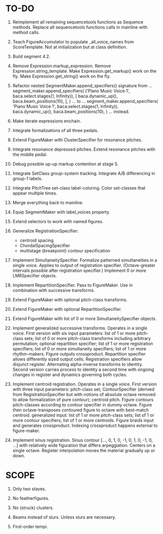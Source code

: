 TO-DO
=====

1.  Reimplement all remaining sequencetools functions as Sequence methods.
    Replace all sequencetools functions calls in mainline with method calls.

2.  Teach FigureAccumulator to populate _all_voice_names from ScoreTemplate.
    Not at initialization but at class definition.

3.  Build segment 4.2.

4.  Remove Expression.markup_expression.
    Remove Expression.string_template.
    Make Expression.get_markup() work on the fly.
    Make Expression.get_string() work on the fly.

5.  Refactor nested SegmentMaker.append_specifiers() signature from ...
        segment_maker.append_specifiers(
            ('Piano Music Voice 1', baca.select.stages(1, Infinity)),
            [
                baca.dynamic_up(),
                baca.beam_positions(10),
                ],
            )
    ... to ...
        segment_maker.append_specifiers(
            'Piano Music Voice 1',
            baca.select.stages(1, Infinity)),
            baca.dynamic_up(),
            baca.beam_positions(10),
            )
    ... instead.

6.  Make iterate expressions enchain.

7.  Integrate formalizations of all three pedals.

8.  Extend FigureMaker with ClusterSpecifier for resonance pitches.

9.  Integrate resonance depressed pitches.
    Extend resonance pitches with the middle pedal.

10. Debug possible up-up markup contention at stage 5.

11. Integrate SetClass group-system tracking.
    Integrate A/B differencing in group-1 labels.

12. Integrate PitchTree set-class label-coloring.
    Color set-classes that appear multiple times.

13. Merge everything back to mainline.

14. Equip SegmentMaker with label_voices property.

15. Extend selectors to work with named figures.

14. Generalize RegistrationSpecifier:
    * centroid spacing
    * ChordalSpacingSpecifier
    * multistage (breakpoint) contour specification

15. Implement SimultaneitySpecifier.
    Formalize patterned simultaneities in a single voice.
    Applies to output of registration specifier.
    (Octave-greater intervals possible after registration specifier.)
    Implement 0 or more LMRSpecifier objects.

16. Implement RepartitionSpecifier.
    Pass to FigureMaker.
    Use in combination with successive transforms.

17. Extend FigureMaker with optional pitch-class transforms.

18. Extend FigureMaker with optional RepartitionSpecifier.

19. Extend FigureMaker with list of 0 or more SimultaneitySpecifier objects.

20. Implement generalized successive transforms. Operates in a single voice.
    First version with six input parameters: list of 1 or more pitch-class
    sets; list of 0 or more pitch-class transforms including arbitrary
    permutation; optional repartition specifier; list of 1 or more registration
    specifiers; list of 0 or more simultaneity specifiers; list of 1 or more
    rhythm-makers. Figure outputs crossproduct. Repartition specifier allows
    differently sized output cells. Registration specifiers allow disjunct
    register. Alternating alpha-inverse transforms to identity. Second version
    carries process to identity a second time with ongoing changes in register
    and dynamics governing both cycles.

21. Implement centroid registration. Operates in a single voice. First version
    with three input parameters: pitch-class set; ContourSpecifier (derived
    from RegistrationSpecifier but with notions of absolute octave removed to
    allow formalization of pure contour); centroid pitch. Figure contours
    pitch-classes according to contour specifier in dummy octave. Figure then
    octave-transposes contoured figure to octave with best-match centroid.
    generalized input: list of 1 or more pitch-class sets; list of 1 or more
    contour specifiers; list of 1 or more centroids. Figure braids input and
    generates crossproduct. Indexing crossproduct happens external to
    figure-maker.

22. Implement sinus registration. Sinus contour [..., 0, 1, 0, -1, 0, 1, 0, -1,
    0, ...] with relatively wide figuration that differs arpeggiation. Centers
    on a single octave. Register interpolation moves the material gradually up
    or down.

SCOPE
=====

1.  Only two staves.

2.  No featherfigures.

3.  No (struck) clusters.

4.  Beams instead of slurs. Unless slurs are necessary.

5.  First-order tempi.
